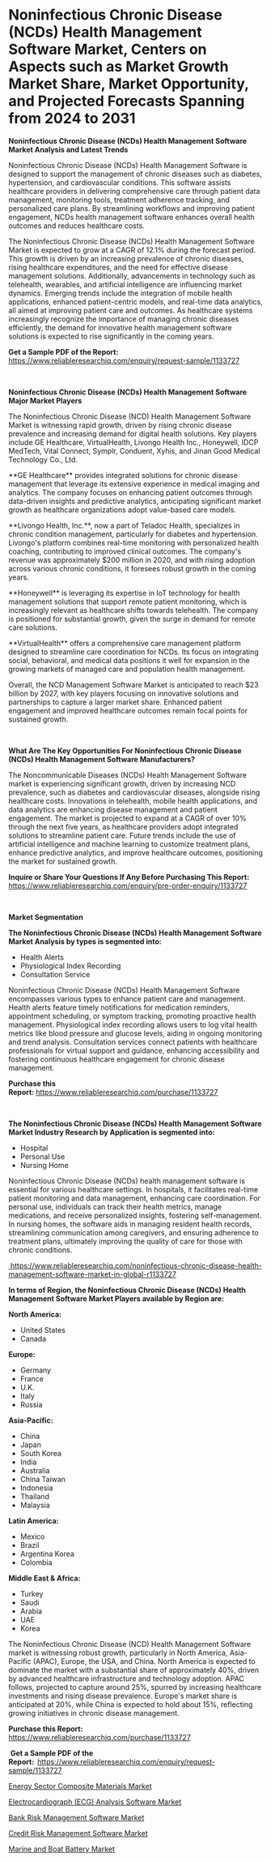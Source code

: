 <p><h1>Noninfectious Chronic Disease (NCDs) Health Management Software Market, Centers on Aspects such as Market Growth Market Share, Market Opportunity, and Projected Forecasts Spanning from 2024 to 2031</h1></p><p><strong>Noninfectious Chronic Disease (NCDs) Health Management Software Market Analysis and Latest Trends</strong></p>
<p><p>Noninfectious Chronic Disease (NCDs) Health Management Software is designed to support the management of chronic diseases such as diabetes, hypertension, and cardiovascular conditions. This software assists healthcare providers in delivering comprehensive care through patient data management, monitoring tools, treatment adherence tracking, and personalized care plans. By streamlining workflows and improving patient engagement, NCDs health management software enhances overall health outcomes and reduces healthcare costs.</p><p>The Noninfectious Chronic Disease (NCDs) Health Management Software Market is expected to grow at a CAGR of 12.1% during the forecast period. This growth is driven by an increasing prevalence of chronic diseases, rising healthcare expenditures, and the need for effective disease management solutions. Additionally, advancements in technology such as telehealth, wearables, and artificial intelligence are influencing market dynamics. Emerging trends include the integration of mobile health applications, enhanced patient-centric models, and real-time data analytics, all aimed at improving patient care and outcomes. As healthcare systems increasingly recognize the importance of managing chronic diseases efficiently, the demand for innovative health management software solutions is expected to rise significantly in the coming years.</p></p>
<p><strong>Get a Sample PDF of the Report:&nbsp;</strong> <a href="https://www.reliableresearchiq.com/enquiry/request-sample/1133727?utm_campaign=120&utm_medium=2&utm_source=Github&utm_content=ia&utm_term=07102024&utm_id=noninfectious-chronic-disease-ncds-health-management-software">https://www.reliableresearchiq.com/enquiry/request-sample/1133727</a></p>
<p>&nbsp;</p>
<p><strong>Noninfectious Chronic Disease (NCDs) Health Management Software Major Market Players</strong></p>
<p><p>The Noninfectious Chronic Disease (NCD) Health Management Software Market is witnessing rapid growth, driven by rising chronic disease prevalence and increasing demand for digital health solutions. Key players include GE Healthcare, VirtualHealth, Livongo Health Inc., Honeywell, IDCP MedTech, Vital Connect, Symplr, Conduent, Xyhis, and Jinan Good Medical Technology Co., Ltd.</p><p>**GE Healthcare** provides integrated solutions for chronic disease management that leverage its extensive experience in medical imaging and analytics. The company focuses on enhancing patient outcomes through data-driven insights and predictive analytics, anticipating significant market growth as healthcare organizations adopt value-based care models.</p><p>**Livongo Health, Inc.**, now a part of Teladoc Health, specializes in chronic condition management, particularly for diabetes and hypertension. Livongo's platform combines real-time monitoring with personalized health coaching, contributing to improved clinical outcomes. The company's revenue was approximately $200 million in 2020, and with rising adoption across various chronic conditions, it foresees robust growth in the coming years.</p><p>**Honeywell** is leveraging its expertise in IoT technology for health management solutions that support remote patient monitoring, which is increasingly relevant as healthcare shifts towards telehealth. The company is positioned for substantial growth, given the surge in demand for remote care solutions.</p><p>**VirtualHealth** offers a comprehensive care management platform designed to streamline care coordination for NCDs. Its focus on integrating social, behavioral, and medical data positions it well for expansion in the growing markets of managed care and population health management.</p><p>Overall, the NCD Management Software Market is anticipated to reach $23 billion by 2027, with key players focusing on innovative solutions and partnerships to capture a larger market share. Enhanced patient engagement and improved healthcare outcomes remain focal points for sustained growth.</p></p>
<p>&nbsp;</p>
<p><strong>What Are The Key Opportunities For Noninfectious Chronic Disease (NCDs) Health Management Software Manufacturers?</strong></p>
<p><p>The Noncommunicable Diseases (NCDs) Health Management Software market is experiencing significant growth, driven by increasing NCD prevalence, such as diabetes and cardiovascular diseases, alongside rising healthcare costs. Innovations in telehealth, mobile health applications, and data analytics are enhancing disease management and patient engagement. The market is projected to expand at a CAGR of over 10% through the next five years, as healthcare providers adopt integrated solutions to streamline patient care. Future trends include the use of artificial intelligence and machine learning to customize treatment plans, enhance predictive analytics, and improve healthcare outcomes, positioning the market for sustained growth.</p></p>
<p><strong>Inquire or Share Your Questions If Any Before Purchasing This Report:</strong> <a href="https://www.reliableresearchiq.com/enquiry/pre-order-enquiry/1133727?utm_campaign=120&utm_medium=2&utm_source=Github&utm_content=ia&utm_term=07102024&utm_id=noninfectious-chronic-disease-ncds-health-management-software">https://www.reliableresearchiq.com/enquiry/pre-order-enquiry/1133727</a></p>
<p>&nbsp;</p>
<p><strong>Market Segmentation</strong></p>
<p><strong>The Noninfectious Chronic Disease (NCDs) Health Management Software Market Analysis by types is segmented into:</strong></p>
<p><ul><li>Health Alerts</li><li>Physiological Index Recording</li><li>Consultation Service</li></ul></p>
<p><p>Noninfectious Chronic Disease (NCDs) Health Management Software encompasses various types to enhance patient care and management. Health alerts feature timely notifications for medication reminders, appointment scheduling, or symptom tracking, promoting proactive health management. Physiological index recording allows users to log vital health metrics like blood pressure and glucose levels, aiding in ongoing monitoring and trend analysis. Consultation services connect patients with healthcare professionals for virtual support and guidance, enhancing accessibility and fostering continuous healthcare engagement for chronic disease management.</p></p>
<p><strong>Purchase this Report:&nbsp;</strong><a href="https://www.reliableresearchiq.com/purchase/1133727?utm_campaign=120&utm_medium=2&utm_source=Github&utm_content=ia&utm_term=07102024&utm_id=noninfectious-chronic-disease-ncds-health-management-software">https://www.reliableresearchiq.com/purchase/1133727</a></p>
<p>&nbsp;</p>
<p><strong>The Noninfectious Chronic Disease (NCDs) Health Management Software Market Industry Research by Application is segmented into:</strong></p>
<p><ul><li>Hospital</li><li>Personal Use</li><li>Nursing Home</li></ul></p>
<p><p>Noninfectious Chronic Disease (NCDs) health management software is essential for various healthcare settings. In hospitals, it facilitates real-time patient monitoring and data management, enhancing care coordination. For personal use, individuals can track their health metrics, manage medications, and receive personalized insights, fostering self-management. In nursing homes, the software aids in managing resident health records, streamlining communication among caregivers, and ensuring adherence to treatment plans, ultimately improving the quality of care for those with chronic conditions.</p></p>
<p><a href="https://www.reliableresearchiq.com/noninfectious-chronic-disease-health-management-software-market-in-global-r1133727?utm_campaign=120&utm_medium=2&utm_source=Github&utm_content=ia&utm_term=07102024&utm_id=noninfectious-chronic-disease-ncds-health-management-software">&nbsp;https://www.reliableresearchiq.com/noninfectious-chronic-disease-health-management-software-market-in-global-r1133727</a></p>
<p><strong>In terms of Region, the Noninfectious Chronic Disease (NCDs) Health Management Software Market Players available by Region are:</strong></p>
<p>
    <p> <strong> North America: </strong>
        <ul>
            <li>United States</li>
            <li>Canada</li>
        </ul>
        </p> 
    <p> <strong> Europe: </strong>
        <ul>
            <li>Germany</li>
            <li>France</li>
            <li>U.K.</li>
            <li>Italy</li>
            <li>Russia</li>
        </ul>
        </p> 
    <p> <strong> Asia-Pacific: </strong>
        <ul>
            <li>China</li>
            <li>Japan</li>
            <li>South Korea</li>
            <li>India</li>
            <li>Australia</li>
            <li>China Taiwan</li>
            <li>Indonesia</li>
            <li>Thailand</li>
            <li>Malaysia</li>
        </ul>
        </p> 
    <p> <strong> Latin America: </strong>
        <ul>
            <li>Mexico</li>
            <li>Brazil</li>
            <li>Argentina Korea</li>
            <li>Colombia</li>
        </ul>
        </p> 
    <p> <strong> Middle East & Africa: </strong>
        <ul>
            <li>Turkey</li>
            <li>Saudi</li>
            <li>Arabia</li>
            <li>UAE</li>
            <li>Korea</li>
        </ul>
    </p>
    </p>
<p><p>The Noninfectious Chronic Disease (NCD) Health Management Software market is witnessing robust growth, particularly in North America, Asia-Pacific (APAC), Europe, the USA, and China. North America is expected to dominate the market with a substantial share of approximately 40%, driven by advanced healthcare infrastructure and technology adoption. APAC follows, projected to capture around 25%, spurred by increasing healthcare investments and rising disease prevalence. Europe's market share is anticipated at 20%, while China is expected to hold about 15%, reflecting growing initiatives in chronic disease management.</p></p>
<p><strong>Purchase this Report: </strong><a href="https://www.reliableresearchiq.com/purchase/1133727?utm_campaign=120&utm_medium=2&utm_source=Github&utm_content=ia&utm_term=07102024&utm_id=noninfectious-chronic-disease-ncds-health-management-software">https://www.reliableresearchiq.com/purchase/1133727</a></p>
<p>&nbsp;<strong>Get a Sample PDF of the Report:&nbsp;&nbsp;</strong><a href="https://www.reliableresearchiq.com/enquiry/request-sample/1133727?utm_campaign=120&utm_medium=2&utm_source=Github&utm_content=ia&utm_term=07102024&utm_id=noninfectious-chronic-disease-ncds-health-management-software">https://www.reliableresearchiq.com/enquiry/request-sample/1133727</a></p>
<p><strong></strong></p>
<p><p><a href="https://issuu.com/reportprime-2/docs/energy-sector-composite-materials-m_d4fc1bd2b7e972?utm_campaign=120&utm_medium=2&utm_source=Github&utm_content=ia&utm_term=07102024&utm_id=noninfectious-chronic-disease-ncds-health-management-software">Energy Sector Composite Materials Market</a></p><p><a href="https://github.com/MegiMusaj575/Market-Research-Report-List-1/blob/main/electrocardiograph-ecg-analysis-software-market.md?utm_campaign=120&utm_medium=2&utm_source=Github&utm_content=ia&utm_term=07102024&utm_id=noninfectious-chronic-disease-ncds-health-management-software">Electrocardiograph (ECG) Analysis Software Market</a></p><p><a href="https://www.linkedin.com/pulse/bank-risk-management-software-market-opportunities-emerging-tecye?utm_campaign=120&utm_medium=2&utm_source=Github&utm_content=ia&utm_term=07102024&utm_id=noninfectious-chronic-disease-ncds-health-management-software">Bank Risk Management Software Market</a></p><p><a href="https://www.linkedin.com/pulse/credit-risk-management-software-market-global-share-ranking-oikee?utm_campaign=120&utm_medium=2&utm_source=Github&utm_content=ia&utm_term=07102024&utm_id=noninfectious-chronic-disease-ncds-health-management-software">Credit Risk Management Software Market</a></p><p><a href="https://issuu.com/reportprime-2/docs/marine-and-boat-battery-market-size_d5c08738033003?utm_campaign=120&utm_medium=2&utm_source=Github&utm_content=ia&utm_term=07102024&utm_id=noninfectious-chronic-disease-ncds-health-management-software">Marine and Boat Battery Market</a></p></p>